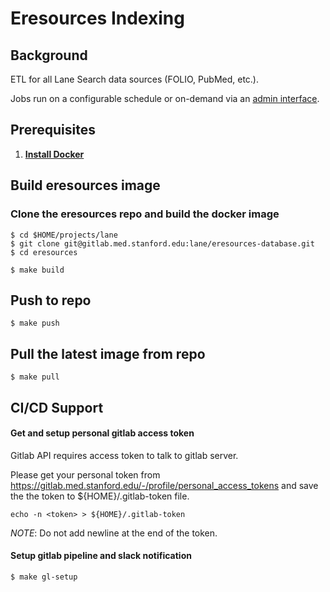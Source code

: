 
# Eresources Indexing

## Background

ETL for all Lane Search data sources (FOLIO, PubMed, etc.).

Jobs run on a configurable schedule or on-demand via an [admin interface](http://localhost:8080/).

## Prerequisites

1. **[Install Docker](https://www.docker.com/products/docker)**

## Build eresources image

### Clone the eresources repo and build the docker image
    
```
$ cd $HOME/projects/lane
$ git clone git@gitlab.med.stanford.edu:lane/eresources-database.git
$ cd eresources

$ make build
```

## Push to repo

```
$ make push
```

## Pull the latest image from repo

```
$ make pull
```

## CI/CD Support

#### Get and setup personal gitlab access token
Gitlab API requires access token to talk to gitlab server.

Please get your personal token from https://gitlab.med.stanford.edu/-/profile/personal_access_tokens
and save the the token to ${HOME}/.gitlab-token file.

```
echo -n <token> > ${HOME}/.gitlab-token
```

_NOTE_: Do not add newline at the end of the token.


#### Setup gitlab pipeline and slack notification

```
$ make gl-setup
```
